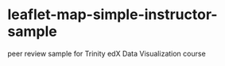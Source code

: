 # leaflet-map-simple-instructor-sample
peer review sample for Trinity edX Data Visualization course
